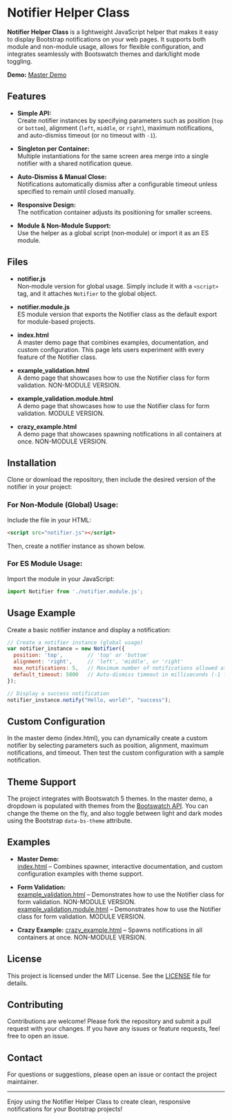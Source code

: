 # Notifier Helper Class

**Notifier Helper Class** is a lightweight JavaScript helper that makes it easy to display Bootstrap notifications on your web pages. It supports both module and non-module usage, allows for flexible configuration, and integrates seamlessly with Bootswatch themes and dark/light mode toggling.

**Demo:** [Master Demo](https://mrsiefen.github.io/Notifier/index.html)

## Features

- **Simple API:**  
  Create notifier instances by specifying parameters such as position (`top` or `bottom`), alignment (`left`, `middle`, or `right`), maximum notifications, and auto-dismiss timeout (or no timeout with `-1`).

- **Singleton per Container:**  
  Multiple instantiations for the same screen area merge into a single notifier with a shared notification queue.

- **Auto‑Dismiss & Manual Close:**  
  Notifications automatically dismiss after a configurable timeout unless specified to remain until closed manually.

- **Responsive Design:**  
  The notification container adjusts its positioning for smaller screens.

- **Module & Non‑Module Support:**  
  Use the helper as a global script (non‑module) or import it as an ES module.

## Files

- **notifier.js**  
  Non‑module version for global usage. Simply include it with a `<script>` tag, and it attaches `Notifier` to the global object.

- **notifier.module.js**  
  ES module version that exports the Notifier class as the default export for module-based projects.

- **index.html**  
  A master demo page that combines examples, documentation, and custom configuration. This page lets users experiment with every feature of the Notifier class.

- **example_validation.html**  
  A demo page that showcases how to use the Notifier class for form validation. NON-MODULE VERSION.

- **example_validation.module.html**  
  A demo page that showcases how to use the Notifier class for form validation. MODULE VERSION.

- **crazy_example.html**  
  A demo page that showcases spawning notifications in all containers at once. NON-MODULE VERSION.

## Installation

Clone or download the repository, then include the desired version of the notifier in your project:

### For Non‑Module (Global) Usage:
Include the file in your HTML:
```html
<script src="notifier.js"></script>
```
Then, create a notifier instance as shown below.

### For ES Module Usage:
Import the module in your JavaScript:
```javascript
import Notifier from './notifier.module.js';
```

## Usage Example

Create a basic notifier instance and display a notification:
```javascript
// Create a notifier instance (global usage)
var notifier_instance = new Notifier({
  position: 'top',        // 'top' or 'bottom'
  alignment: 'right',     // 'left', 'middle', or 'right'
  max_notifications: 5,   // Maximum number of notifications allowed at once
  default_timeout: 5000   // Auto-dismiss timeout in milliseconds (-1 for no auto-dismiss)
});

// Display a success notification
notifier_instance.notify("Hello, world!", "success");
```

## Custom Configuration

In the master demo (index.html), you can dynamically create a custom notifier by selecting parameters such as position, alignment, maximum notifications, and timeout. Then test the custom configuration with a sample notification.

## Theme Support

The project integrates with Bootswatch 5 themes. In the master demo, a dropdown is populated with themes from the [Bootswatch API](https://bootswatch.com/api/5.json). You can change the theme on the fly, and also toggle between light and dark modes using the Bootstrap `data-bs-theme` attribute.

## Examples

- **Master Demo:**  
  [index.html](https://mrsiefen.github.io/Notifier/) – Combines spawner, interactive documentation, and custom configuration examples with theme support.

- **Form Validation:**  
  [example_validation.html](https://mrsiefen.github.io/Notifier/example_validation.html) – Demonstrates how to use the Notifier class for form validation. NON-MODULE VERSION.
  [example_validation.module.html](https://mrsiefen.github.io/Notifier/example_validation_module.html) – Demonstrates how to use the Notifier class for form validation. MODULE VERSION.

- **Crazy Example:**
  [crazy_example.html](https://mrsiefen.github.io/Notifier/crazy_example.html) – Spawns notifications in all containers at once. NON-MODULE VERSION.

## License

This project is licensed under the MIT License. See the [LICENSE](LICENSE) file for details.

## Contributing

Contributions are welcome! Please fork the repository and submit a pull request with your changes. If you have any issues or feature requests, feel free to open an issue.

## Contact

For questions or suggestions, please open an issue or contact the project maintainer.

---

Enjoy using the Notifier Helper Class to create clean, responsive notifications for your Bootstrap projects!